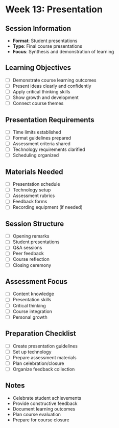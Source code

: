 # Week 13: Presentation

## Session Information
- **Format**: Student presentations
- **Type**: Final course presentations
- **Focus**: Synthesis and demonstration of learning

## Learning Objectives
- [ ] Demonstrate course learning outcomes
- [ ] Present ideas clearly and confidently
- [ ] Apply critical thinking skills
- [ ] Show growth and development
- [ ] Connect course themes

## Presentation Requirements
- [ ] Time limits established
- [ ] Format guidelines prepared
- [ ] Assessment criteria shared
- [ ] Technology requirements clarified
- [ ] Scheduling organized

## Materials Needed
- [ ] Presentation schedule
- [ ] Technology setup
- [ ] Assessment rubrics
- [ ] Feedback forms
- [ ] Recording equipment (if needed)

## Session Structure
- [ ] Opening remarks
- [ ] Student presentations
- [ ] Q&A sessions
- [ ] Peer feedback
- [ ] Course reflection
- [ ] Closing ceremony

## Assessment Focus
- [ ] Content knowledge
- [ ] Presentation skills
- [ ] Critical thinking
- [ ] Course integration
- [ ] Personal growth

## Preparation Checklist
- [ ] Create presentation guidelines
- [ ] Set up technology
- [ ] Prepare assessment materials
- [ ] Plan celebration/closure
- [ ] Organize feedback collection

## Notes
- Celebrate student achievements
- Provide constructive feedback
- Document learning outcomes
- Plan course evaluation
- Prepare for course closure
